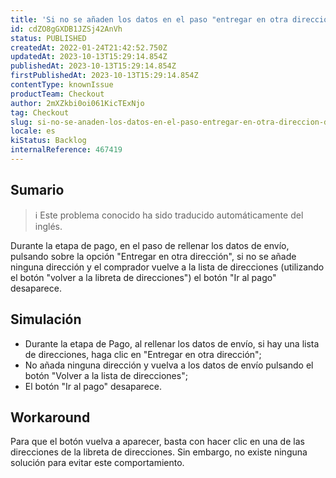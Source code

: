 ```yaml
---
title: 'Si no se añaden los datos en el paso "entregar en otra dirección", desaparece el botón "ir al pago".'
id: cdZO8gGXDB1JZSj42AnVh
status: PUBLISHED
createdAt: 2022-01-24T21:42:52.750Z
updatedAt: 2023-10-13T15:29:14.854Z
publishedAt: 2023-10-13T15:29:14.854Z
firstPublishedAt: 2023-10-13T15:29:14.854Z
contentType: knownIssue
productTeam: Checkout
author: 2mXZkbi0oi061KicTExNjo
tag: Checkout
slug: si-no-se-anaden-los-datos-en-el-paso-entregar-en-otra-direccion-desaparece-el-boton-ir-al-pago
locale: es
kiStatus: Backlog
internalReference: 467419
---
```


## Sumario

>ℹ️ Este problema conocido ha sido traducido automáticamente del inglés.


Durante la etapa de pago, en el paso de rellenar los datos de envío, pulsando sobre la opción "Entregar en otra dirección", si no se añade ninguna dirección y el comprador vuelve a la lista de direcciones (utilizando el botón "volver a la libreta de direcciones") el botón "Ir al pago" desaparece.


##

## Simulación



- Durante la etapa de Pago, al rellenar los datos de envío, si hay una lista de direcciones, haga clic en "Entregar en otra dirección";
- No añada ninguna dirección y vuelva a los datos de envío pulsando el botón "Volver a la lista de direcciones";
- El botón "Ir al pago" desaparece.



## Workaround


Para que el botón vuelva a aparecer, basta con hacer clic en una de las direcciones de la libreta de direcciones. Sin embargo, no existe ninguna solución para evitar este comportamiento.





